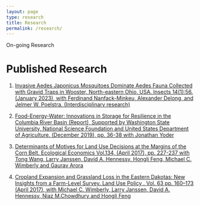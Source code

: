 ```yaml
---
layout: page
type: research
title: Research
permalink: /research/
---
```


On-going Research




# Published Research

1. <a href="https://pubmed.ncbi.nlm.nih.gov/36661984/" target="_blank">Invasive Aedes Japonicus Mosquitoes Dominate Aedes Fauna Collected with Gravid Traps in Wooster, North-eastern Ohio, USA. Insects 14(1):56. (January 2023), with Ferdinand Nanfack-Minkeu, Alexander Delong, and Jelmer W. Poelstra. (Interdisciplinary research) </a>

2. <a href="https://s3.wp.wsu.edu/uploads/sites/1428/2019/12/2019-FINAL-Columbia-FEW-Progress-Report.pdf" target="_blank">Food-Energy-Water: Innovations in Storage for Resilience in the Columbia River Basin (Report), Supported by Washington State University, National Science Foundation and United States Department of Agriculture. (December 2019), pp. 36-38 with Jonathan Yoder</a>

3. <a href="https://www.sciencedirect.com/science/article/abs/pii/S0921800916304888" target ="_blank" target="_blank"> Determinants of Motives for Land Use Decisions at the Margins of the Corn Belt. Ecological Economics Vol.134, (April 2017), pp. 227-237 with Tong Wang, Larry Janssen, David A. Hennessy, Hongli Feng, Michael C. Wimberly and Gaurav Arora </a>

4. <a href="https://www.sciencedirect.com/science/article/pii/S0264837716310857" target="_blank"> Cropland Expansion and Grassland Loss in the Eastern Dakotas: New Insights from a Farm-Level Survey. Land Use Policy . Vol. 63 pp. 160–173 (April 2017), with Michael C. Wimberly, Larry Janssen, David A. Hennessy, Niaz M.Chowdhury and Hongli Feng </a>



